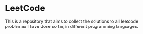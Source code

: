 # LeetCode

This is a repository that aims to collect the solutions to all leetcode problemas I have done so far, in different programming languages.
